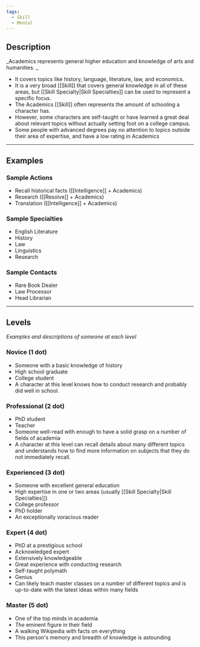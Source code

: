 ```yaml
---
tags:
  - Skill
  - Mental
---
```

## Description

_Academics represents general higher education and knowledge of arts and humanities. _
- It covers topics like history, language, literature, law, and economics. 
- It is a very broad [[Skill]] that covers general knowledge in all of these areas, but [[Skill Specialty|Skill Specialties]] can be used to represent a specific focus. 
- The Academics [[Skill]] often represents the amount of schooling a character has. 
- However, some characters are self-taught or have learned a great deal about relevant topics without actually setting foot on a college campus. 
- Some people with advanced degrees pay no attention to topics outside their area of expertise, and have a low rating in Academics

---

## Examples

### Sample Actions

- Recall historical facts ([[Intelligence]] + Academics)
- Research ([[Resolve]] + Academics)
- Translation ([[Intelligence]] + Academics)

### Sample Specialties

- English Literature
- History
- Law
- Linguistics
- Research

### Sample Contacts

- Rare Book Dealer
- Law Processor
- Head Librarian

---

## Levels

_Examples and descriptions of someone at each level_

### Novice (1 dot)

- Someone with a basic knowledge of history
- High school graduate
- College student
- A character at this level knows how to conduct research and probably did well in school.

### Professional (2 dot)

- PhD student
- Teacher
- Someone well-read with enough to have a solid grasp on a number of fields of academia
- A character at this level can recall details about many different topics and understands how to find more information on subjects that they do not immediately recall.

### Experienced (3 dot)

- Someone with excellent general education
- High expertise in one or two areas (usually [[Skill Specialty|Skill Specialties]])
- College professor
- PhD holder
- An exceptionally voracious reader

### Expert (4 dot)

- PhD at a prestigious school
- Acknowledged expert
- Extensively knowledgeable
- Great experience with conducting research
- Self-taught polymath
- Genius
- Can likely teach master classes on a number of different topics and is up-to-date with the latest ideas within many fields

### Master (5 dot)

- One of the top minds in academia
- _The_ eminent figure in their field
- A walking Wikipedia with facts on everything
- This person's memory and breadth of knowledge is astounding
